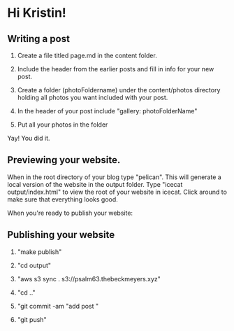 # Hi Kristin!

## Writing a post

1. Create a file titled page<num>.md in the content folder.

2. Include the header from the earlier posts and fill in info for your new post.

3. Create a folder (photoFoldername) under the content/photos directory holding
	 all photos you want included with your post.

4. In the header of your post include "gallery: photoFolderName"

5. Put all your photos in the folder

Yay! You did it.

## Previewing your website.

When in the root directory of your blog type "pelican".  This will generate a
local version of the website in the output folder. Type "icecat
output/index.html" to view the root of your website in icecat. Click around to
make sure that everything looks good.

When you're ready to publish your website:

## Publishing your website

1. "make publish"

2. "cd output"

3. "aws s3 sync . s3://psalm63.thebeckmeyers.xyz"

4. "cd .."

5. "git commit -am "add post <post title>"

6. "git push"
